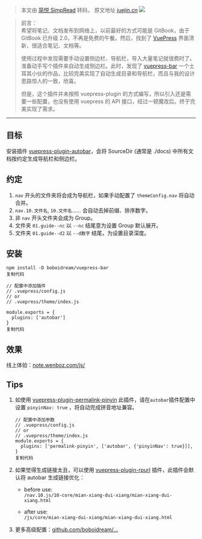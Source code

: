 > 本文由 [简悦 SimpRead](http://ksria.com/simpread/) 转码， 原文地址 [juejin.cn](https://juejin.cn/post/6844903935027707918) ![](https://user-gold-cdn.xitu.io/2019/9/4/16cfbb0e4bb449c7?imageView2/0/w/1280/h/960/format/webp/ignore-error/1)

> 前言：  
> 希望将笔记、文档发布到网络上，以前最好的方式可能是 GitBook，由于 GitBook 已升级 2.0，不再是免费的午餐。然后，找到了 [VuePress](https://vuepress.vuejs.org/) 界面清新，很适合笔记、文档等。
> 
> 使用过程中发现需要手动设置侧边栏、导航栏，导入大量笔记就很费时了。准备动手写个插件来自动生成侧边栏。此时，发现了 [vuepress-bar](https://github.com/ozum/vuepress-bar) 一个土耳其小伙的作品，比较完美实现了自动生成目录和导航栏，而且与我的设计思路惊人的一致，欣喜。
> 
> 但是，这个插件并未按照 vuepress-plugin 的方式编写，所以引入还是需要一些配置，也没有使用 vuepress 的 API 接口，经过一顿魔改后。终于完美实现了需求。

* * *

目标
--

安装插件 [vuepress-plugin-autobar](https://github.com/boboidream/vuepress-bar)，会将 SourceDir (通常是 ./docs) 中所有文档按约定生成导航栏和侧边栏。

约定
--

1.  `nav` 开头的文件夹将会成为导航栏，如果手动配置了 `themeConfig.nav` 将自动合并。
2.  `nav.10.文件名`, `10.文件名`…… 会自动去掉前缀、排序数字。
3.  非 `nav` 开头文件夹会成为 Group。
4.  文件夹 `01.guide--nc` 以 `--nc` 结尾意为设置 Group 默认展开。
5.  文件夹 `01.guide--d2` 以 `--d数字` 结尾，为设置目录深度。

安装
--

```
npm install -D boboidream/vuepress-bar
复制代码
```

```
// 配置中添加插件
// .vuepress/config.js
// or
// .vuepress/theme/index.js

module.exports = {
  plugins: ['autobar']
}
复制代码
```

效果
--

线上体验：[note.wenboz.com/js/](https://note.wenboz.com/js/)

Tips
----

1.  如使用 [vuepress-plugin-permalink-pinyin](https://github.com/viko16/vuepress-plugin-permalink-pinyin) 此插件，请在`autobar`插件配置中设置 `pinyinNav: true` ，将自动完成拼音地址兼容。
    
    ```
    // 配置中添加参数
    // .vuepress/config.js
    // or
    // .vuepress/theme/index.js
    module.exports = {
      plugins: ['permalink-pinyin', ['autobar', {'pinyinNav': true}]],
    }
    复制代码
    ```
    
2.  如果觉得生成链接太丑，可以使用 [vuepress-plugin-rpurl](https://github.com/boboidream/vuepress-plugin-rpurl) 插件，此插件会默认将 autobar 生成链接优化：
    
    *   before use:  
        `/nav.10.js/10-core/mian-xiang-dui-xiang/mian-xiang-dui-xiang.html`
        
    *   after use:  
        `/js/core/mian-xiang-dui-xiang/mian-xiang-dui-xiang.html`
        
3.  更多高级配置：[github.com/boboidream/…](https://github.com/boboidream/vuepress-bar)